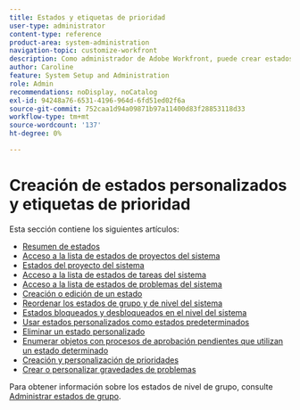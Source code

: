 ```yaml
---
title: Estados y etiquetas de prioridad
user-type: administrator
content-type: reference
product-area: system-administration
navigation-topic: customize-workfront
description: Como administrador de Adobe Workfront, puede crear estados personalizados para proyectos, tareas y problemas. Pueden ser para usuarios de todo el sistema de Workfront o para grupos o subgrupos específicos. El estado de un elemento de trabajo representa su estado actual de desarrollo.
author: Caroline
feature: System Setup and Administration
role: Admin
recommendations: noDisplay, noCatalog
exl-id: 94248a76-6531-4196-964d-6fd51ed02f6a
source-git-commit: 752caa1d94a09871b97a11400d83f28853118d33
workflow-type: tm+mt
source-wordcount: '137'
ht-degree: 0%

---
```


# Creación de estados personalizados y etiquetas de prioridad

Esta sección contiene los siguientes artículos:

* [Resumen de estados](../../../administration-and-setup/customize-workfront/creating-custom-status-and-priority-labels/statuses-overview.md)
* [Acceso a la lista de estados de proyectos del sistema](../../../administration-and-setup/customize-workfront/creating-custom-status-and-priority-labels/project-statuses.md)
* [Estados del proyecto del sistema](../../../administration-and-setup/customize-workfront/creating-custom-status-and-priority-labels/system-project-statuses.md)
* [Acceso a la lista de estados de tareas del sistema](../../../administration-and-setup/customize-workfront/creating-custom-status-and-priority-labels/task-statuses.md)
* [Acceso a la lista de estados de problemas del sistema](../../../administration-and-setup/customize-workfront/creating-custom-status-and-priority-labels/issue-statuses.md)
* [Creación o edición de un estado](../../../administration-and-setup/customize-workfront/creating-custom-status-and-priority-labels/create-or-edit-a-status.md)
* [Reordenar los estados de grupo y de nivel del sistema](../../../administration-and-setup/customize-workfront/creating-custom-status-and-priority-labels/reorder-system-statuses.md)
* [Estados bloqueados y desbloqueados en el nivel del sistema](../../../administration-and-setup/customize-workfront/creating-custom-status-and-priority-labels/lock-or-unlock-a-custom-system-level-status.md)
* [Usar estados personalizados como estados predeterminados](../../../administration-and-setup/customize-workfront/creating-custom-status-and-priority-labels/use-custom-statuses-as-default-statuses.md)
* [Eliminar un estado personalizado](../../../administration-and-setup/customize-workfront/creating-custom-status-and-priority-labels/delete-a-custom-status.md)
* [Enumerar objetos con procesos de aprobación pendientes que utilizan un estado determinado](../../../administration-and-setup/customize-workfront/creating-custom-status-and-priority-labels/list-objects-pending-approval-certain-status.md)
* [Creación y personalización de prioridades](../../../administration-and-setup/customize-workfront/creating-custom-status-and-priority-labels/create-customize-priorities.md)
* [Crear o personalizar gravedades de problemas](../../../administration-and-setup/customize-workfront/creating-custom-status-and-priority-labels/create-customize-issue-severities.md)

Para obtener información sobre los estados de nivel de grupo, consulte [Administrar estados de grupo](../../../administration-and-setup/manage-groups/manage-group-statuses/manage-group-statuses.md).

